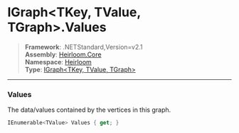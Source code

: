 # IGraph\<TKey, TValue, TGraph>.Values

> **Framework**: .NETStandard,Version=v2.1  
> **Assembly**: [Heirloom.Core][0]  
> **Namespace**: [Heirloom][0]  
> **Type**: [IGraph\<TKey, TValue, TGraph>][1]

--------------------------------------------------------------------------------

### Values

The data/values contained by the vertices in this graph.

```cs
IEnumerable<TValue> Values { get; }
```

[0]: ../Heirloom.Core.md
[1]: Heirloom.IGraph[TKey,TValue,TGraph].md
